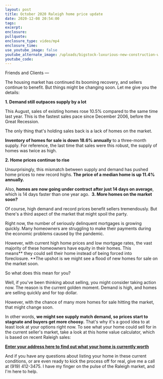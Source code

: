 ```yaml
---
layout: post
title: October 2020 Raleigh home price update
date: 2020-12-08 20:54:00
tags:
excerpt:
enclosure:
pullquote:
enclosure_type: video/mp4
enclosure_time:
use_youtube_image: false
youtube_alternate_image: /uploads/bigstock-luxurious-new-construction-wit-211234780.jpg
youtube_code:
---
```


Friends and Clients —

The housing market has continued its booming recovery, and sellers continue to benefit. But things might be changing soon. Let me give you the details:

**1\. Demand still outpaces supply by a lot&nbsp;**

This August, sales of existing homes rose 10.5% compared to the same time last year. This is the fastest sales pace since December 2006, before the Great Recession.

The only thing that's holding sales back is a lack of homes on the market.&nbsp;

**Inventory of homes for sale is down 18.6% annually**&nbsp;to a three-month supply. For reference, the last time that sales were this robust, the supply of homes was twice as high.

**2\. Home prices continue to rise**

Unsurprisingly, this mismatch between supply and demand has pushed home prices to new record highs.**&nbsp;The price of a median home is up 11.4% annually.**

Also,&nbsp;**homes are now going under contract after just 14 days on average**, which is 14 days faster than one year ago. &nbsp;**3\. More homes on the market soon?**

Of course, high demand and record prices benefit sellers tremendously. But there's a third aspect of the market that might spoil the party.

Right now, the number of seriously delinquent mortgages is growing quickly. Many homeowners are struggling to make their payments during the economic problems caused by the pandemic.

However, with current high home prices and low mortgage rates, the vast majority of these homeowners have equity in their homes. This means**&nbsp;they could sell their home instead of being forced into foreclosure.&nbsp;**The upshot is we might see a flood of new homes for sale on the market soon.

So what does this mean for you?

Well, if you've been thinking about selling, you might consider taking action now. The reason is the current golden moment. Demand is high, and homes are selling quickly and for top dollar.

However, with the chance of many more homes for sale hitting the market, that might change soon.

In other words,&nbsp;**we might see supply match demand, so prices start to stagnate and buyers get more choosy.**&nbsp;That's why it's a good idea to at least look at your options right now. To see what your home could sell for in the current seller's market, take a look at this home value calculator, which is based on recent Raleigh sales:

[**Enter your address here to find out what your home is currently worth**](https://www.searchhomesinraleigh.com/homevalue/value)

And if you have any questions about listing your home in these current conditions, or are even ready to kick the process off for real, give me a call at (919) 412-3475. I have my finger on the pulse of the Raleigh market, and I'm here to help.

